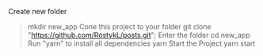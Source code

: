 Create new folder
> mkdir new_app
Cone this project to your folder
> git clone "https://github.com/RostykL/posts.git";
Enter the folder
> cd new_app
Run "yarn" to install all dependencies
> yarn
Start the Project
> yarn start
